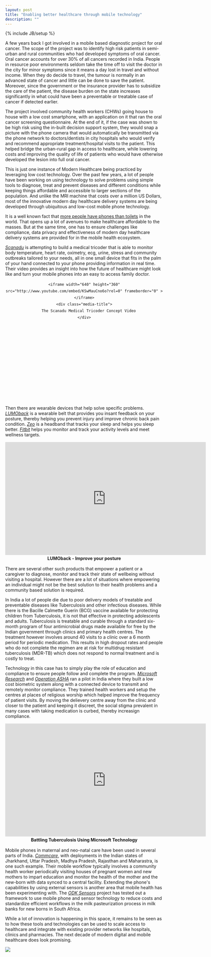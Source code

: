 ```yaml
---
layout: post
title: "Enabling better healthcare through mobile technology"
description: ""
---
```


{% include JB/setup %}

A few years back I got involved in a mobile based diagnostic project for oral cancer. The scope of the project was to identify high risk patients in semi-urban and rural communities who had developed symptoms of oral cancer. Oral cancer accounts for over 30% of all cancers recorded in India. People in resource poor environments seldom take the time off to visit the doctor in the city for minor symptoms since it means a day lost in travel and without income. When they do decide to travel, the tumour is normally in an advanced state of cancer and little can be done to save the patient. Moreover, since the government or the insurance provider has to subsidize the care of the patient, the disease burden on the state increases significantly in what could have been a preventable or treatable case of cancer if detected earlier.

The project involved community health workers (CHWs) going house to house with a low cost smartphone, with an application on it that ran the oral cancer screening questionnaire. At the end of it, if the case was shown to be high risk using the in-built decision support system, they would snap a picture with the phone camera that would automatically be transmitted via the phone network to doctors/dentists in city hospitals who would verify and recommend appropriate treatment/hospital visits to the patient. This helped bridge the urban-rural gap in access to healthcare, while lowering costs and improving the quality of life of patients who would have otherwise developed the lesion into full oral cancer.

This is just one instance of Modern Healthcare being practiced by leveraging low cost technology. Over the past few years, a lot of people have been working on using technology to solve problems using simple tools to diagnose, treat and prevent diseases and different conditions while keeping things affordable and accessible to larger sections of the population. And unlike the MRI machine that costs over a million US Dollars, most of the innovative modern day healthcare delivery systems are being developed through ubiquitous and low-cost mobile phone technology.

It is a well known fact that [more people have phones than toilets](http://www.forbes.com/sites/timworstall/2013/03/23/more-people-have-mobile-phones-than-toilets/) in the world. That opens up a lot of avenues to make healthcare affordable to the masses. But at the same time, one has to ensure challenges like compliance, data privacy and effectiveness of modern day healthcare delivery systems are provided for in the mobile health ecosystem.

[*Scanadu*](http://www.scanadu.com) is attempting to build a medical tricoder that is able to monitor body temperature, heart rate, oximetry, ecg, urine, stress and community outbreaks tailored to your needs, all in one small device that fits in the palm of your hand connected to your phone providing information in real time. Their video provides an insight into how the future of healthcare might look like and turn your mobile phones into an easy to access family doctor.

<div class="media-container">

	<iframe width="640" height="360" src="http://www.youtube.com/embed/KSwMauCno6o?rel=0" frameborder="0" > </iframe>
	<div class="media-title">
		The Scanadu Medical Tricoder Concept Video
	</div>
</div>



Then there are wearable devices that help solve specific problems. [*LUMOback*](http://www.lumoback.com) is a wearable belt that provides you insant feedback on your posture, thereby helping you prevent injury and improve chronic back pain condition. [*Zeo*](http://www.myzeo.com/sleep/) is a headband that tracks your sleep and helps you sleep better. [*Fitbit*](http://www.fitbit.com/product) helps you monitor and track your activity levels and meet wellness targets.

<div class="media-container">
<iframe src="http://player.vimeo.com/video/54267210?title=0&amp;byline=0&amp;portrait=0&amp;color=ffffff" width="640" height="360" frameborder="0"> </iframe>

<div class="media-title"> LUMOback - Improve your posture </div>
</div>

There are several other such products that empower a patient or a caregiver to diagnose, monitor and track their state of wellbeing without visiting a hospital. However there are a lot of situations where empowering an individual might not be the best solution to their health problems and a community based solution is required.

In India a lot of people die due to poor delivery models of treatable and preventable diseases like Tuberculosis and other infectious diseases. While there is the Bacille Calmette Guerin (BCG) vaccine available for protecting children from Tuberculosis, it is not that effective in protecting adolescents and adults. Tuberculosis is treatable and curable through a standard six-month program of four antimicrobial drugs made available for free by the Indian government through clinics and primary health centres. The treatment however involves around 40 visits to a clinic over a 6 month period for periodic medication. This results in high dropout rates and people who do not complete the regimen are at risk for multidrug resistant tuberculosis (MDR-TB) which does not respond to normal treatment and is costly to treat.

Technology in this case has to simply play the role of education and compliance to ensure people follow and complete the program. [*Microsoft Research*](http://research.microsoft.com/en-us/groups/tem/) and [*Operation ASHA*](http://www.opasha.org/) ran a pilot in India where they built a low cost biometric system along with a connected device to transmit and remotely monitor compliance. They trained health workers and setup the centres at places of religious worship which helped improve the frequency of patient visits. By moving the delievery centre away from the clinic and closer to the patient and keeping it discreet, the social stigma prevalent in many cases with taking medication is curbed, thereby increasign compliance.

<div class="media-container">
<iframe width="640" height="360" src="http://www.youtube.com/embed/r2w40ZKxVUg?rel=0" frameborder="0"> </iframe>

<div class="media-title"> Battling Tuberculosis Using Microsoft Technology </div>
</div>


Mobile phones in maternal and neo-natal care have been used in several parts of India. [*Commcare*](http://www.commcarehq.org/users/project_summaries/), with deployments in the Indian states of Jharkhand, Uttar Pradesh, Madhya Pradesh, Rajasthan and Maharastra, is one such example. Their mobile workflow typically involves a community health worker periodically visiting houses of pregnant women and new mothers to impart education and monitor the health of the mother and the new-born with data synced to a central facility. Extending the phone's capabilities by using external sensors is another area that mobile health has been experimenting with. The [*ODK Sensors*](http://opendatakit.org/use/sensors/) project has tested out a framework to use mobile phone and sensor technology to reduce costs and standardize efficient workflows in the milk pasteurization process in milk banks for new borns in South Africa.

While a lot of innovation is happening in this space, it remains to be seen as to how these tools and technologies can be used to scale access to healthcare and integrate with existing provider networks like hospitals, clinics and pharmacies. The next decade of modern digital and mobile healthcare does look promising.

![](http://imgs.xkcd.com/comics/cell_phones.png)



<style type="text/css">
.media-container{
    height: 380px;
    margin: 15px 0px;
    line-height: 1.5em;
    text-align: center;
    width:100%;
}
.media-title {
    vertical-align:middle;
    text-align: center;
    max-height: 100%;
    font-weight: bold;
}

.media-container iframe{
    display: inline-block;
}
</style>
